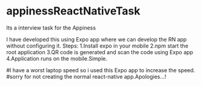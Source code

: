 # appinessReactNativeTask
Its a interview task for the Appiness 

I have developed this using Expo app where we can develop the RN app without configuring it.
Steps:
1.Install expo in your mobile
2.npm start the root application
3.QR code is generated and scan the code using Expo app
4.Application runs on the mobile.Simple.

#I have a worst laptop speed so i used this Expo app to increase the speed.
#sorry for not creating the normal react-native app.Apologies...!
